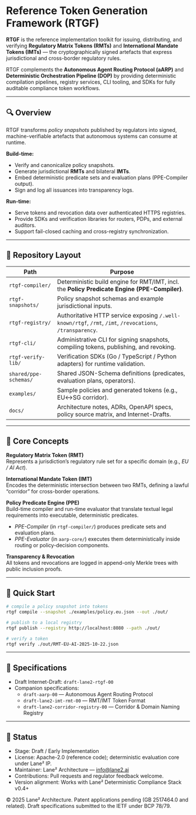 # Reference Token Generation Framework (RTGF)

**RTGF** is the reference implementation toolkit for issuing, distributing, and verifying **Regulatory Matrix Tokens (RMTs)** and **International Mandate Tokens (IMTs)** — the cryptographically signed artefacts that express jurisdictional and cross-border regulatory rules.

RTGF complements the **Autonomous Agent Routing Protocol (aARP)** and **Deterministic Orchestration Pipeline (DOP)** by providing deterministic compilation pipelines, registry services, CLI tooling, and SDKs for fully auditable compliance token workflows.

---

## 🔍 Overview

RTGF transforms *policy snapshots* published by regulators into signed, machine-verifiable artefacts that autonomous systems can consume at runtime.

**Build-time:**
- Verify and canonicalize policy snapshots.
- Generate jurisdictional **RMTs** and bilateral **IMTs**.
- Embed deterministic predicate sets and evaluation plans (PPE-Compiler output).
- Sign and log all issuances into transparency logs.

**Run-time:**
- Serve tokens and revocation data over authenticated HTTPS registries.
- Provide SDKs and verification libraries for routers, PDPs, and external auditors.
- Support fail-closed caching and cross-registry synchronization.

---

## 📂 Repository Layout

| Path | Purpose |
|------|---------|
| `rtgf-compiler/` | Deterministic build engine for RMT/IMT, incl. the **Policy Predicate Engine (PPE-Compiler)**. |
| `rtgf-snapshots/` | Policy snapshot schemas and example jurisdictional inputs. |
| `rtgf-registry/` | Authoritative HTTP service exposing `/.well-known/rtgf`, `/rmt`, `/imt`, `/revocations`, `/transparency`. |
| `rtgf-cli/` | Administrative CLI for signing snapshots, compiling tokens, publishing, and revoking. |
| `rtgf-verify-lib/` | Verification SDKs (Go / TypeScript / Python adapters) for runtime validation. |
| `shared/ppe-schemas/` | Shared JSON-Schema definitions (predicates, evaluation plans, operators). |
| `examples/` | Sample policies and generated tokens (e.g., EU↔SG corridor). |
| `docs/` | Architecture notes, ADRs, OpenAPI specs, policy source matrix, and Internet-Drafts. |

---

## 🧠 Core Concepts

**Regulatory Matrix Token (RMT)**  
Represents a jurisdiction’s regulatory rule set for a specific domain (e.g., *EU / AI Act*).

**International Mandate Token (IMT)**  
Encodes the deterministic intersection between two RMTs, defining a lawful “corridor” for cross-border operations.

**Policy Predicate Engine (PPE)**  
Build-time compiler and run-time evaluator that translate textual legal requirements into executable, deterministic predicates.
- *PPE-Compiler* (in `rtgf-compiler/`) produces predicate sets and evaluation plans.
- *PPE-Evaluator* (in `aarp-core/`) executes them deterministically inside routing or policy-decision components.

**Transparency & Revocation**  
All tokens and revocations are logged in append-only Merkle trees with public inclusion proofs.

---

## 🚀 Quick Start

```bash
# compile a policy snapshot into tokens
rtgf compile --snapshot ./examples/policy.eu.json --out ./out/

# publish to a local registry
rtgf publish --registry http://localhost:8080 --path ./out/

# verify a token
rtgf verify ./out/RMT-EU-AI-2025-10-22.json
```

---

## 📜 Specifications
- Draft Internet-Draft: `draft-lane2-rtgf-00`
- Companion specifications:
  - `draft-aarp-00` — Autonomous Agent Routing Protocol
  - `draft-lane2-imt-rmt-00` — RMT/IMT Token Format
  - `draft-lane2-corridor-registry-00` — Corridor & Domain Naming Registry

---

## 📌 Status
- Stage: Draft / Early Implementation
- License: Apache-2.0 (reference code); deterministic evaluation core under Lane² IP.
- Maintainer: Lane² Architecture — info@lane2.ai
- Contributions: Pull requests and regulator feedback welcome.
- Version alignment: Works with Lane² Deterministic Compliance Stack v0.4+

© 2025 Lane² Architecture. Patent applications pending (GB 2517464.0 and related). Draft specifications submitted to the IETF under BCP 78/79.
